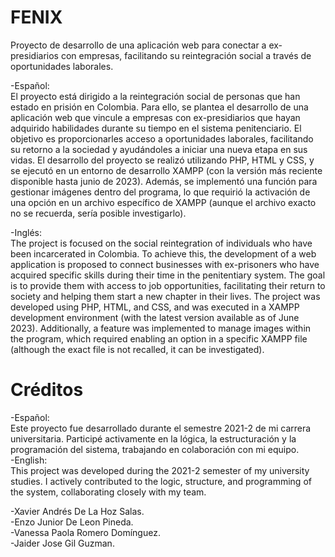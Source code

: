 # FENIX
Proyecto de desarrollo de una aplicación web para conectar a ex-presidiarios con empresas, facilitando su reintegración social a través de oportunidades laborales.


-Español:<br> 
El proyecto está dirigido a la reintegración social de personas que han estado en prisión en Colombia. Para ello, se plantea el desarrollo de una aplicación web que vincule a empresas con ex-presidiarios que hayan adquirido habilidades durante su tiempo en el sistema penitenciario. El objetivo es proporcionarles acceso a oportunidades laborales, facilitando su retorno a la sociedad y ayudándoles a iniciar una nueva etapa en sus vidas.
El desarrollo del proyecto se realizó utilizando PHP, HTML y CSS, y se ejecutó en un entorno de desarrollo XAMPP (con la versión más reciente disponible hasta junio de 2023). Además, se implementó una función para gestionar imágenes dentro del programa, lo que requirió la activación de una opción en un archivo específico de XAMPP (aunque el archivo exacto no se recuerda, sería posible investigarlo).

-Inglés:<br>
The project is focused on the social reintegration of individuals who have been incarcerated in Colombia. To achieve this, the development of a web application is proposed to connect businesses with ex-prisoners who have acquired specific skills during their time in the penitentiary system. The goal is to provide them with access to job opportunities, facilitating their return to society and helping them start a new chapter in their lives.
The project was developed using PHP, HTML, and CSS, and was executed in a XAMPP development environment (with the latest version available as of June 2023). Additionally, a feature was implemented to manage images within the program, which required enabling an option in a specific XAMPP file (although the exact file is not recalled, it can be investigated).


# Créditos
-Español:<br>
Este proyecto fue desarrollado durante el semestre 2021-2 de mi carrera universitaria. Participé activamente en la lógica, la estructuración y la programación del sistema, trabajando en colaboración con mi equipo.
<br>
-English:<br>
This project was developed during the 2021-2 semester of my university studies. I actively contributed to the logic, structure, and programming of the system, collaborating closely with my team.

-Xavier Andrés De La Hoz Salas.<br>
-Enzo Junior De Leon Pineda.<br>
-Vanessa Paola Romero Domínguez.<br>
-Jaider Jose Gil Guzman.<br>


